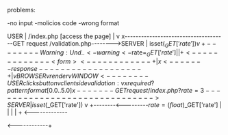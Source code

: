 
problems:

-no input
-molicios code
-wrong format

USER
|
/index.php [access the page]
|
v
x-------------------------------------GET request /validation.php-------->SERVER
                                                                             |
                                                                    isset($_GET['rate'])
                                                                             v
                                        +-------- Warning :Und..<- warning <-$rate=$_GET['rate']
                                        |                                     |
                                        + <-------------<form>   <------------+
                                        |
  x<------- response------------------- +
  |
  v
  BROWSER
  v
  render
  v
  WINDOW <--------USER clicks button
  v
  client side validation:
  v
  x required
  ? pattern   format[0.0 .. 5.0]
  x-------GET request /index.php?rate=3------------------------------>SERVER
                                                                              |
                                                                   isset($_GET['rate'])
                                                                             v
                                        +--------<---------$rate=(float)$_GET['rate']
                                        |                                     |
                                        |                                     |
                                        + <-------------<form>   <------------+